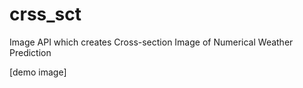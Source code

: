 # crss_sct
Image API which creates Cross-section Image of Numerical Weather Prediction

[demo image]
